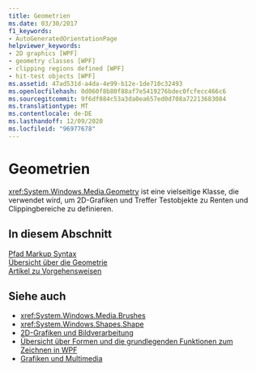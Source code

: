 ```yaml
---
title: Geometrien
ms.date: 03/30/2017
f1_keywords:
- AutoGeneratedOrientationPage
helpviewer_keywords:
- 2D graphics [WPF]
- geometry classes [WPF]
- clipping regions defined [WPF]
- hit-test objects [WPF]
ms.assetid: 47ad531d-a4da-4e99-b12e-1de710c32493
ms.openlocfilehash: 0d060f8b80f88af7e5419276bdec0fcfecc466c6
ms.sourcegitcommit: 9f6df084c53a3da0ea657ed0d708a72213683084
ms.translationtype: MT
ms.contentlocale: de-DE
ms.lasthandoff: 12/09/2020
ms.locfileid: "96977678"
---
```

# <a name="geometries"></a>Geometrien
<xref:System.Windows.Media.Geometry> ist eine vielseitige Klasse, die verwendet wird, um 2D-Grafiken und Treffer Testobjekte zu Renten und Clippingbereiche zu definieren.  
  
## <a name="in-this-section"></a>In diesem Abschnitt  
 [Pfad Markup Syntax](path-markup-syntax.md)  
 [Übersicht über die Geometrie](geometry-overview.md)  
 [Artikel zu Vorgehensweisen](geometries-how-to-topics.md)  
  
## <a name="see-also"></a>Siehe auch

- <xref:System.Windows.Media.Brushes>
- <xref:System.Windows.Shapes.Shape>
- [2D-Grafiken und Bildverarbeitung](../advanced/optimizing-performance-2d-graphics-and-imaging.md)
- [Übersicht über Formen und die grundlegenden Funktionen zum Zeichnen in WPF](shapes-and-basic-drawing-in-wpf-overview.md)
- [Grafiken und Multimedia](index.md)
